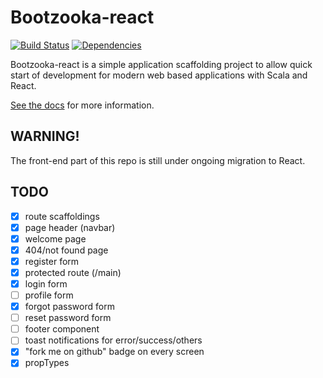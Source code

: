 # Bootzooka-react

[![Build Status](https://travis-ci.org/softwaremill/bootzooka-react.svg?branch=master)](https://travis-ci.org/softwaremill/bootzooka-react)
[![Dependencies](https://app.updateimpact.com/badge/634276070333485056/bootzooka-react.svg?config=compile)](https://app.updateimpact.com/latest/634276070333485056/bootzooka-react)

Bootzooka-react is a simple application scaffolding project to allow quick start of development for modern web based
applications with Scala and React.

[See the docs](http://softwaremill.github.io/bootzooka-react/) for more information.

## WARNING!
The front-end part of this repo is still under ongoing migration to React.

## TODO
- [x] route scaffoldings
- [x] page header (navbar)
- [x] welcome page
- [x] 404/not found page
- [x] register form
- [x] protected route (/main)
- [x] login form
- [ ] profile form
- [x] forgot password form
- [ ] reset password form
- [ ] footer component
- [ ] toast notifications for error/success/others
- [x] "fork me on github" badge on every screen
- [x] propTypes
